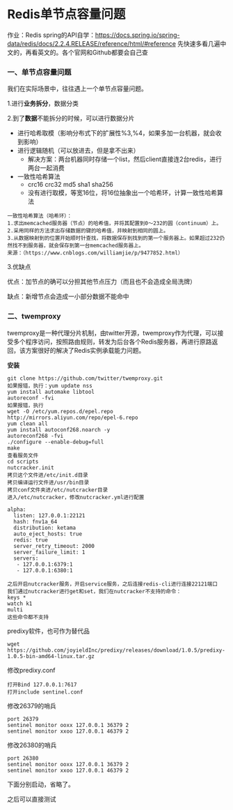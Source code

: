 # Redis单节点容量问题

作业：Redis spring的API自学：https://docs.spring.io/spring-data/redis/docs/2.2.4.RELEASE/reference/html/#reference 先快速多看几遍中文的，再看英文的。各个官网和Github都要会自己查

###  一、单节点容量问题

我们在实际场景中，往往遇上一个单节点容量问题。

1.进行**业务拆分**，数据分类

2.到了**数据**不能拆分的时候，可以进行数据分片

- 进行哈希取模（影响分布式下的扩展性%3,%4，如果多加一台机器，就会收到影响）
- 进行逻辑随机（可以放进去，但是拿不出来）
  - 解决方案：两台机器同时存储一个list，然后client直接连2台redis，进行两台一起消费
- 一致性哈希算法
  - crc16 crc32 md5 sha1 sha256
  - 没有进行取模，等宽16位，将16位抽象出一个哈希环，计算一致性哈希算法

```
一致性哈希算法（哈希环）：
1.求出memcached服务器（节点）的哈希值，并将其配置到0～232的圆（continuum）上。
2.采用同样的方法求出存储数据的键的哈希值，并映射到相同的圆上。
3.从数据映射到的位置开始顺时针查找，将数据保存到找到的第一个服务器上。如果超过232仍然找不到服务器，就会保存到第一台memcached服务器上。
来源：（https://www.cnblogs.com/williamjie/p/9477852.html）
```

3.优缺点

优点：加节点的确可以分担其他节点压力（而且也不会造成全局洗牌）

缺点：新增节点会造成一小部分数据不能命中

### 二、twemproxy

twemproxy是一种代理分片机制，由twitter开源，twemproxy作为代理，可以接受多个程序访问，按照路由规则，转发为后台各个Redis服务器，再进行原路返回，该方案很好的解决了Redis实例承载能力问题。

**安装**

```
git clone https://github.com/twitter/twemproxy.git
如果报错，执行：yum update nss
yum install automake libtool
autoreconf -fvi
如果报错，执行
wget -O /etc/yum.repos.d/epel.repo http://mirrors.aliyun.com/repo/epel-6.repo
yum clean all
yum install autoconf268.noarch -y
autoreconf268 -fvi
./configure --enable-debug=full
make
查看服务文件
cd scripts
nutcracker.init
拷贝这个文件进/etc/init.d目录
拷贝编译运行文件进/usr/bin目录
拷贝conf文件夹进/etc/nutcracker目录
进入/etc/nutcracker，修改nutcracker.yml进行配置

alpha:
  listen: 127.0.0.1:22121
  hash: fnv1a_64
  distribution: ketama
  auto_eject_hosts: true
  redis: true
  server_retry_timeout: 2000
  server_failure_limit: 1
  servers:
   - 127.0.0.1:6379:1
   - 127.0.0.1:6380:1

之后开启nutcracker服务，开启service服务，之后连接redis-cli进行连接22121端口
我们通过nutcracker进行get和set，我们在nutcracker不支持的命令：
keys *
watch k1
multi
这些命令都不支持

```

predixy软件，也可作为替代品

```
wget https://github.com/joyieldInc/predixy/releases/download/1.0.5/predixy-1.0.5-bin-amd64-linux.tar.gz
```

修改predixy.conf

```
打开Bind 127.0.0.1:7617
打开include sentinel.conf
```

修改26379的哨兵

```
port 26379
sentinel monitor ooxx 127.0.0.1 36379 2
sentinel monitor xxoo 127.0.0.1 46379 2
```

修改26380的哨兵

```
port 26380
sentinel monitor ooxx 127.0.0.1 36379 2
sentinel monitor xxoo 127.0.0.1 46379 2
```

下面分别启动，省略了。

之后可以直接测试